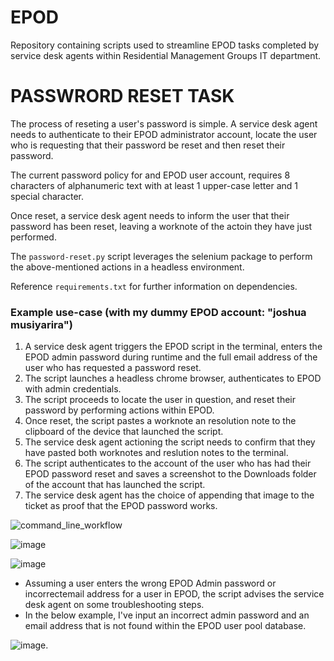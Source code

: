 # EPOD
Repository containing scripts used to streamline EPOD tasks completed by service desk agents within Residential Management Groups IT department. 

# PASSWRORD RESET TASK

The process of reseting a user's password is simple.
A service desk agent needs to authenticate to their EPOD administrator account, locate the user who is requesting that
their password be reset and then reset their password.

The current password policy for and EPOD user account, requires 8 characters of alphanumeric text with at least 1 upper-case letter and 
1 special character.

Once reset, a service desk agent needs to inform the user that their password has been reset, leaving a worknote of the actoin they have just performed.

The `password-reset.py` script leverages the selenium package to perform the above-mentioned actions in a headless environment.

Reference `requirements.txt` for further information on dependencies.

### Example use-case (with my dummy EPOD account: "joshua musiyarira")
1. A service desk agent triggers the EPOD script in the terminal, enters the EPOD admin password during runtime and the full email address of the user who has requested a password reset.
2. The script launches a headless chrome browser, authenticates to EPOD with admin credentials.
3. The script proceeds to locate the user in question, and reset their password by performing actions within EPOD.
4. Once reset, the script pastes a worknote an resolution note to the clipboard of the device that launched the script.
5. The service desk agent actioning the script needs to confirm that they have pasted both worknotes and reslution notes to the terminal.
6. The script authenticates to the account of the user who has had their EPOD password reset and saves a screenshot to the Downloads folder of the account that has launched the script.
7. The service desk agent has the choice of appending that image to the ticket as proof that the EPOD password works.

![command_line_workflow](https://user-images.githubusercontent.com/77082071/179038647-c5298eef-0350-4ce1-a1d4-631129f49338.png)

![image](https://user-images.githubusercontent.com/77082071/179039038-4014263a-2042-4ba6-af41-b357668ff974.png)

![image](https://user-images.githubusercontent.com/77082071/179039227-58fc5b23-48a2-452c-93e8-ab77acab2783.png)

* Assuming a user enters the wrong EPOD Admin password or incorrectemail address for a user in EPOD, the script advises the service desk agent on some troubleshooting steps.
* In the below example, I've input an incorrect admin password and an email address that is not found within the EPOD user pool database. 

![image](https://user-images.githubusercontent.com/77082071/179064098-fcc06795-6e47-419f-9701-2567bdec3d5a.png).




